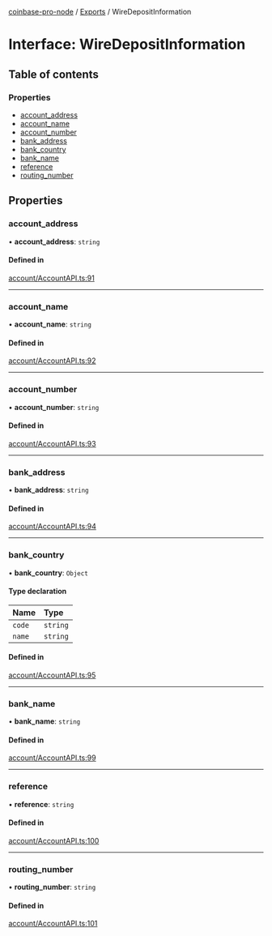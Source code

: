 [coinbase-pro-node](../README.md) / [Exports](../modules.md) / WireDepositInformation

# Interface: WireDepositInformation

## Table of contents

### Properties

- [account_address](WireDepositInformation.md#account_address)
- [account_name](WireDepositInformation.md#account_name)
- [account_number](WireDepositInformation.md#account_number)
- [bank_address](WireDepositInformation.md#bank_address)
- [bank_country](WireDepositInformation.md#bank_country)
- [bank_name](WireDepositInformation.md#bank_name)
- [reference](WireDepositInformation.md#reference)
- [routing_number](WireDepositInformation.md#routing_number)

## Properties

### account_address

• **account_address**: `string`

#### Defined in

[account/AccountAPI.ts:91](https://github.com/bennycode/coinbase-pro-node/blob/2016513/src/account/AccountAPI.ts#L91)

---

### account_name

• **account_name**: `string`

#### Defined in

[account/AccountAPI.ts:92](https://github.com/bennycode/coinbase-pro-node/blob/2016513/src/account/AccountAPI.ts#L92)

---

### account_number

• **account_number**: `string`

#### Defined in

[account/AccountAPI.ts:93](https://github.com/bennycode/coinbase-pro-node/blob/2016513/src/account/AccountAPI.ts#L93)

---

### bank_address

• **bank_address**: `string`

#### Defined in

[account/AccountAPI.ts:94](https://github.com/bennycode/coinbase-pro-node/blob/2016513/src/account/AccountAPI.ts#L94)

---

### bank_country

• **bank_country**: `Object`

#### Type declaration

| Name   | Type     |
| :----- | :------- |
| `code` | `string` |
| `name` | `string` |

#### Defined in

[account/AccountAPI.ts:95](https://github.com/bennycode/coinbase-pro-node/blob/2016513/src/account/AccountAPI.ts#L95)

---

### bank_name

• **bank_name**: `string`

#### Defined in

[account/AccountAPI.ts:99](https://github.com/bennycode/coinbase-pro-node/blob/2016513/src/account/AccountAPI.ts#L99)

---

### reference

• **reference**: `string`

#### Defined in

[account/AccountAPI.ts:100](https://github.com/bennycode/coinbase-pro-node/blob/2016513/src/account/AccountAPI.ts#L100)

---

### routing_number

• **routing_number**: `string`

#### Defined in

[account/AccountAPI.ts:101](https://github.com/bennycode/coinbase-pro-node/blob/2016513/src/account/AccountAPI.ts#L101)
